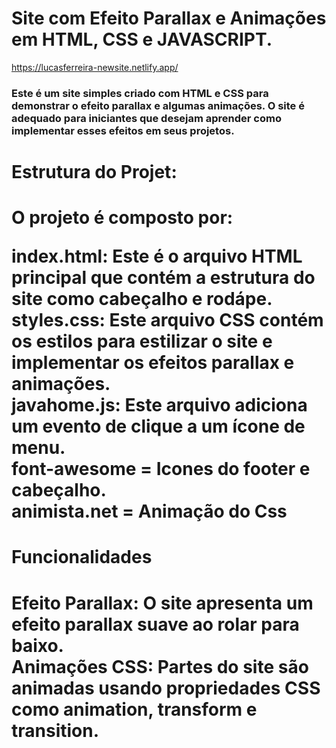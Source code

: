 # Site com Efeito Parallax e Animações em HTML, CSS  e JAVASCRIPT.
https://lucasferreira-newsite.netlify.app/

<h3>Este é um site simples criado com HTML e CSS para demonstrar o efeito parallax e algumas animações. O site é adequado para iniciantes que desejam aprender como implementar esses efeitos em seus projetos.</h3>

<h1>Estrutura do Projet:<h1>

O projeto é composto por:

index.html: Este é o arquivo HTML principal que contém a estrutura do site como cabeçalho e rodápe.<br>
styles.css: Este arquivo CSS contém os estilos para estilizar o site e implementar os efeitos parallax e animações.<br>
javahome.js: Este arquivo adiciona um evento de clique a um ícone de menu.<br> 
font-awesome = Icones do footer e cabeçalho.<br>
animista.net = Animação do Css

<h1>Funcionalidades<h1>

Efeito Parallax: O site apresenta um efeito parallax suave ao rolar para baixo.<br>
Animações CSS: Partes do site são animadas usando propriedades CSS como animation, transform e transition.
